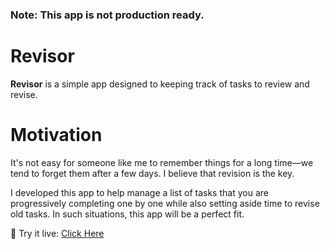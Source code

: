 ### Note: This app is not production ready.

# Revisor 

**Revisor** is a simple app designed to keeping track of tasks to review and revise.

# Motivation
It's not easy for someone like me to remember things for a long time—we tend to forget them after a few days.
I believe that revision is the key.

I developed this app to help manage a list of tasks that you are progressively completing one by one while also setting aside time to revise old tasks. In such situations, this app will be a perfect fit.

🎉 Try it live: [Click Here](https://revisor-free.web.app/)

